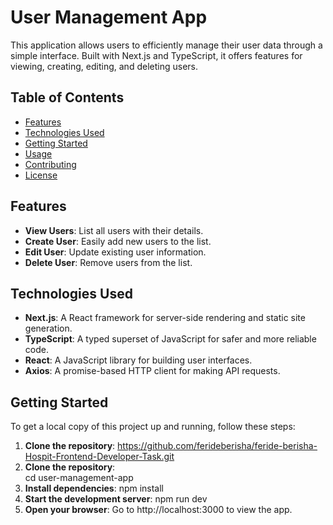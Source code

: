 # User Management App
This application allows users to efficiently manage their user data through a simple interface. Built with Next.js and TypeScript, it offers features for viewing, creating, editing, and deleting users.

## Table of Contents
- [Features](#features)
- [Technologies Used](#technologies-used)
- [Getting Started](#getting-started)
- [Usage](#usage)
- [Contributing](#contributing)
- [License](#license)

## Features
- **View Users**: List all users with their details.
- **Create User**: Easily add new users to the list.
- **Edit User**: Update existing user information.
- **Delete User**: Remove users from the list.

## Technologies Used
- **Next.js**: A React framework for server-side rendering and static site generation.
- **TypeScript**: A typed superset of JavaScript for safer and more reliable code.
- **React**: A JavaScript library for building user interfaces.
- **Axios**: A promise-based HTTP client for making API requests.

## Getting Started
To get a local copy of this project up and running, follow these steps:

1. **Clone the repository**:
https://github.com/ferideberisha/feride-berisha-Hospit-Frontend-Developer-Task.git
2.  **Clone the repository**:  
cd user-management-app
3. **Install dependencies**:
npm install
4. **Start the development server**:
npm run dev
5. **Open your browser**: Go to http://localhost:3000 to view the app.

